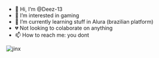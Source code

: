 - 👋 Hi, I’m @Deez-13
- 👀 I’m interested in gaming
- 🌱 I’m currently learning stuff in Alura (brazilian platform)
- 💔 Not looking to colaborate on anything
- 📫 How to reach me: you dont

<!---
Deez-13/Deez-13 is a ✨ special ✨ repository because its `README.md` (this file) appears on your GitHub profile.
You can click the Preview link to take a look at your changes.
--->
![jinx](https://user-images.githubusercontent.com/105502815/168305796-9d387e7f-c4a7-4a3b-9733-aaa16616663e.jpg)

